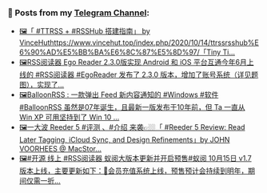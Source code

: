 ### 📰 Posts from my [Telegram Channel](https://t.me/s/aboutrss):
<!-- BLOG-POST-LIST:START -->
- [🖼「  #TTRSS + #RSSHub 搭建指南」 by VinceHuthttps://www.vincehut.top/index.php/2020/10/14/ttrssrsshub%E6%90%AD%E5%BB%BA%E6%8C%87%E5%8D%97/「Tiny Ti...](https://t.me/aboutrss/853)
- [🖼RSS阅读器 Ego Reader 2.3.0版实现 Android 和 iOS 平台互通今年6月上线的 #RSS阅读器 #EgoReader 发布了 2.3.0 版本，增加了账号系统（详见题图），实现了...](https://t.me/aboutrss/852)
- [🖼BalloonRSS : 一款弹出 Feed 新内容通知的 #Windows #软件#BalloonRSS 虽然是07年诞生，且最新一版发布于10年前，但 Ta 一直从 Win XP 可用坚持到了 Win 10 ...](https://t.me/aboutrss/851)
- [🖼一大波 Reeder 5 #评测 、#介绍 来袭👉🏼「 #Reeder 5 Review: Read Later Tagging, iCloud Sync, and Design Refinements」by JOHN VOORHEES @ MacStor...](https://t.me/aboutrss/850)
- [🖼#开源 线上 #RSS阅读器 蚁阅大版本更新并开启预售#蚁阅 10月15日 v1.7 版本上线，主要更新如下：🔸会员充值系统上线，预售预计会持续到明年，期间仅需一折...](https://t.me/aboutrss/849)
<!-- BLOG-POST-LIST:END -->

<!--
**AboutRSS/AboutRSS** is a ✨ _special_ ✨ repository because its `README.md` (this file) appears on your GitHub profile.

Here are some ideas to get you started:

- 🔭 I’m currently working on ...
- 🌱 I’m currently learning ...
- 👯 I’m looking to collaborate on ...
- 🤔 I’m looking for help with ...
- 💬 Ask me about ...
- 📫 How to reach me: ...
- 😄 Pronouns: ...
- ⚡ Fun fact: ...
-->
